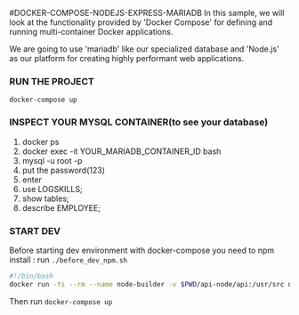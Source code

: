 #DOCKER-COMPOSE-NODEJS-EXPRESS-MARIADB
In this sample, we will look at the functionality provided by 'Docker Compose' for defining and running multi-container Docker applications.

We are going to use 'mariadb' like our specialized database and 'Node.js' as our platform for creating highly performant web applications.

### RUN THE PROJECT
`docker-compose up`

### INSPECT YOUR MYSQL CONTAINER(to see your database)
1. docker ps
2. docker exec -it YOUR_MARIADB_CONTAINER_ID bash
3. mysql -u root -p
4. put the password(123)
5. enter 
6. use LOGSKILLS;
7. show tables;
8. describe EMPLOYEE;

### START DEV

Before starting dev environment with docker-compose you need to npm install : run `./before_dev_npm.sh`
````bash
#!/bin/bash
docker run -ti --rm --name node-builder -v $PWD/api-node/api:/usr/src node:lts-alpine3.10 sh -c "cd /usr/src && npm install"
````

Then run `docker-compose up`